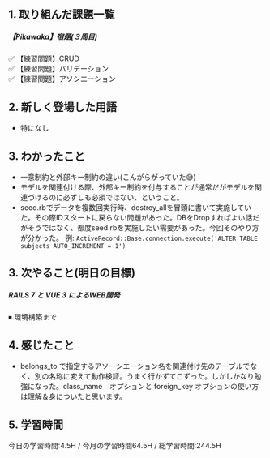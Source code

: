 ## 1. 取り組んだ課題一覧
##### 【Pikawaka】宿題(３周目)
✅ 【練習問題】CRUD  
✅ 【練習問題】バリデーション  
✅ 【練習問題】アソシエーション   

## 2. 新しく登場した用語
- 特になし
  
## 3. わかったこと
- 一意制約と外部キー制約の違い(こんがらがっていた😅)
- モデルを関連付ける際、外部キー制約を付与することが通常だがモデルを関連づけるのに必ずしも必須ではない、ということ。
- seed.rbでデータを複数回実行時、destroy_allを冒頭に書いて実施していた。その際IDスタートに戻らない問題があった。DBをDropすればよい話だがそうではなく、都度seed.rbを実施したい需要があった。今回そのやり方が分かった。
例: ``` ActiveRecord::Base.connection.execute('ALTER TABLE subjects AUTO_INCREMENT = 1') ```

## 3. 次やること(明日の目標)
##### RAILS 7 と VUE 3 によるWEB開発
⏹ 環境構築まで

## 4. 感じたこと
- belongs_to で指定するアソーシエーション名を関連付け先のテーブルでなく、別の名称に変えて動作検証。うまく行かずてこずった。しかしかなり勉強になった。class_name　オプションと foreign_key オプションの使い方は理解＆身についたと思います。
  
## 5. 学習時間
今日の学習時間:4.5H / 今月の学習時間64.5H / 総学習時間:244.5H　
